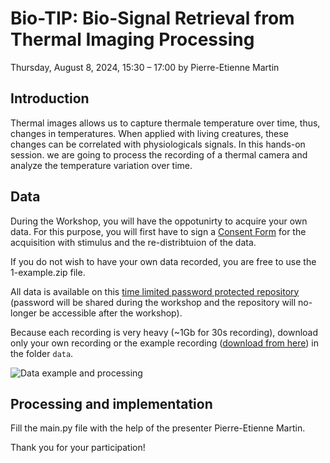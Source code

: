 # Bio-TIP: Bio-Signal Retrieval from Thermal Imaging Processing
Thursday, August 8, 2024, 15:30 – 17:00 by Pierre-Etienne Martin

## Introduction
Thermal images allows us to capture thermale temperature over time, thus, changes in temperatures. When applied with living creatures, these changes can be correlated with physiologicals signals. In this hands-on session. we are going to process the recording of a thermal camera and analyze the temperature variation over time.

## Data
During the Workshop, you will have the oppotunirty to acquire your own data. For this purpose, you will first have to sign a [Consent Form](data/Consent_form.pdf) for the acquisition with stimulus and the re-distribtuion of the data.

If you do not wish to have your own data recorded, you are free to use the 1-example.zip file.

All data is available on this [time limited password protected repository](https://share.eva.mpg.de/index.php/s/gRRHDB6jGSHTytd) (password will be shared during the workshop and the repository will no-longer be accessible after the workshop).

Because each recording is very heavy (~1Gb for 30s recording), download only your own recording or the example recording ([download from here](https://share.eva.mpg.de/index.php/s/J6mDkiGii4fKCaT)) in the folder `data`.

![Data example and processing](btg.gif)

## Processing and implementation
Fill the main.py file with the help of the presenter Pierre-Etienne Martin.

Thank you for your participation!
